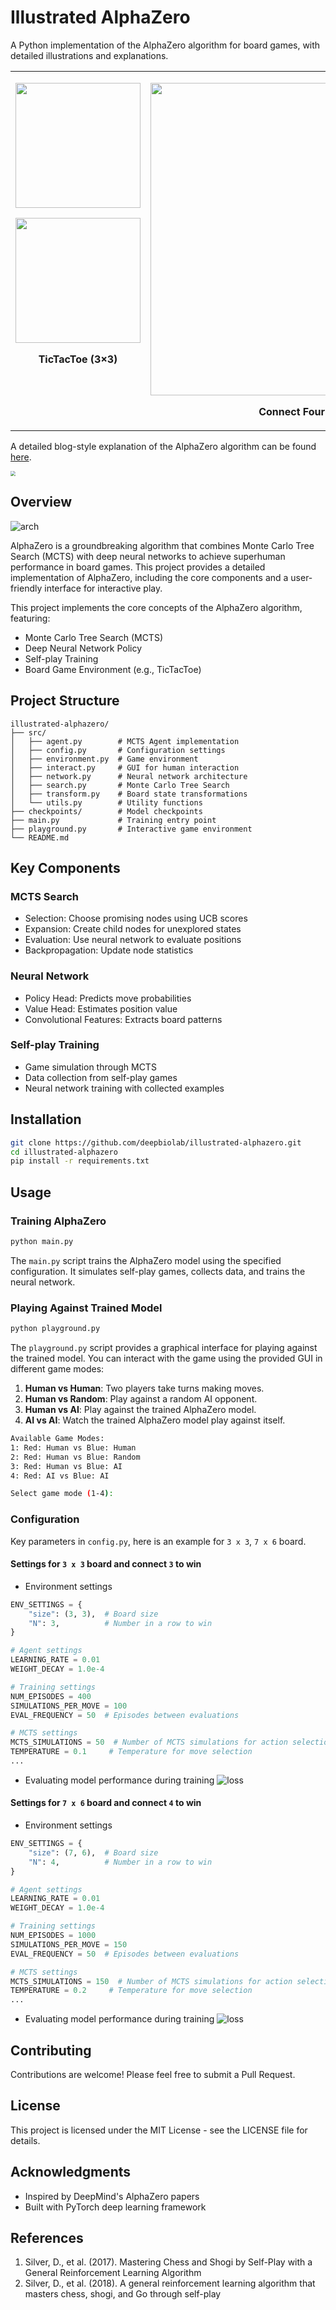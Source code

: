 # Illustrated AlphaZero

A Python implementation of the AlphaZero algorithm for board games, with detailed illustrations and explanations.


<table>
  <tr>
    <td valign="top" width="300px">
      <p align="center"><img src="./assets/3x3-game-ai-ai.gif" width="200"></p>
      <p align="center"><img src="./assets/3x3-game-human-ai.gif" width="200"></p>
      <p align="center"><strong>TicTacToe (3×3)</strong></p>
    </td>
    <td width="500px">
      <p align="center"><img src="./assets/7x4-game.gif" width="500"></p>
      <p align="center"><strong>Connect Four (7×6)</strong></p>
    </td>
  </tr>
</table>

A detailed blog-style explanation of the AlphaZero algorithm can be found [here](blog/dive-into-alphazero.pdf).

<img src="./assets/blog-cover.png" style="zoom: 50%;" >


## Overview

![arch](./assets/arch.svg)

AlphaZero is a groundbreaking algorithm that combines Monte Carlo Tree Search (MCTS) with deep neural networks to achieve superhuman performance in board games. This project provides a detailed implementation of AlphaZero, including the core components and a user-friendly interface for interactive play.

This project implements the core concepts of the AlphaZero algorithm, featuring:
- Monte Carlo Tree Search (MCTS)
- Deep Neural Network Policy
- Self-play Training
- Board Game Environment (e.g., TicTacToe)

## Project Structure

```
illustrated-alphazero/
├── src/
│   ├── agent.py        # MCTS Agent implementation
│   ├── config.py       # Configuration settings
│   ├── environment.py  # Game environment
│   ├── interact.py     # GUI for human interaction
│   ├── network.py      # Neural network architecture
│   ├── search.py       # Monte Carlo Tree Search
│   ├── transform.py    # Board state transformations
│   └── utils.py        # Utility functions
├── checkpoints/        # Model checkpoints
├── main.py             # Training entry point
├── playground.py       # Interactive game environment
└── README.md
```

## Key Components

### MCTS Search
- Selection: Choose promising nodes using UCB scores
- Expansion: Create child nodes for unexplored states
- Evaluation: Use neural network to evaluate positions
- Backpropagation: Update node statistics

### Neural Network
- Policy Head: Predicts move probabilities
- Value Head: Estimates position value
- Convolutional Features: Extracts board patterns

### Self-play Training
- Game simulation through MCTS
- Data collection from self-play games
- Neural network training with collected examples


## Installation

```bash
git clone https://github.com/deepbiolab/illustrated-alphazero.git
cd illustrated-alphazero
pip install -r requirements.txt
```

## Usage


### Training AlphaZero

```bash
python main.py
```

The `main.py` script trains the AlphaZero model using the specified configuration. It simulates self-play games, collects data, and trains the neural network.

### Playing Against Trained Model

```bash
python playground.py
```

The `playground.py` script provides a graphical interface for playing against the trained model. You can interact with the game using the provided GUI in different game modes:

1. **Human vs Human**: Two players take turns making moves.
2. **Human vs Random**: Play against a random AI opponent.
3. **Human vs AI**: Play against the trained AlphaZero model.
4. **AI vs AI**: Watch the trained AlphaZero model play against itself.

```bash
Available Game Modes:
1: Red: Human vs Blue: Human
2: Red: Human vs Blue: Random
3: Red: Human vs Blue: AI
4: Red: AI vs Blue: AI

Select game mode (1-4): 
```

### Configuration

Key parameters in `config.py`, here is an example for `3 x 3`, `7 x 6` board.

#### Settings for `3 x 3` board and connect `3` to win

- Environment settings
```python
ENV_SETTINGS = {
	"size": (3, 3),  # Board size
	"N": 3,          # Number in a row to win
}

# Agent settings
LEARNING_RATE = 0.01
WEIGHT_DECAY = 1.0e-4

# Training settings
NUM_EPISODES = 400
SIMULATIONS_PER_MOVE = 100
EVAL_FREQUENCY = 50  # Episodes between evaluations

# MCTS settings
MCTS_SIMULATIONS = 50  # Number of MCTS simulations for action selection
TEMPERATURE = 0.1     # Temperature for move selection
...
```
- Evaluating model performance during training
![loss](./assets/3x3-training-loss.png)

#### Settings for `7 x 6` board and connect `4` to win

- Environment settings
```python
ENV_SETTINGS = {
	"size": (7, 6),  # Board size
	"N": 4,          # Number in a row to win
}

# Agent settings
LEARNING_RATE = 0.01
WEIGHT_DECAY = 1.0e-4

# Training settings
NUM_EPISODES = 1000
SIMULATIONS_PER_MOVE = 150
EVAL_FREQUENCY = 50  # Episodes between evaluations

# MCTS settings
MCTS_SIMULATIONS = 150  # Number of MCTS simulations for action selection
TEMPERATURE = 0.2     # Temperature for move selection
...
```

- Evaluating model performance during training
![loss](./assets/7x4-training-loss.png)


## Contributing

Contributions are welcome! Please feel free to submit a Pull Request.

## License

This project is licensed under the MIT License - see the LICENSE file for details.

## Acknowledgments

- Inspired by DeepMind's AlphaZero papers
- Built with PyTorch deep learning framework

## References

1. Silver, D., et al. (2017). Mastering Chess and Shogi by Self-Play with a General Reinforcement Learning Algorithm
2. Silver, D., et al. (2018). A general reinforcement learning algorithm that masters chess, shogi, and Go through self-play